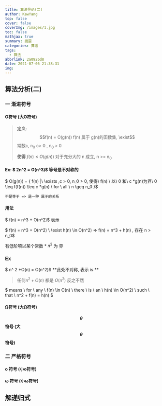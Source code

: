 ```yaml
---
title: 算法导论(二)
author: KawYang
top: false
cover: false
coverImg: /images/1.jpg
toc: false
mathjax: true
summary: 摘要
categories: 算法
tags:
  - 算法
abbrlink: 2a0926d8
date: 2021-07-05 21:38:31
img:
---
```

## 算法分析(二)

### 一 渐进符号

#### O符号 (大O符号)

> **定义**: $$f(n) = O(g(n)) f(n) 属于 g(n)的函数集, \exist$$常数c, n<sub>0</sub>  c> 0 , n<sub>0</sub> > 0
>
> **使得** $f(n) \leq O(g(n))$ 对于充分大的 n 成立,  n >= n<sub>0</sub>

#### Ex: $ 2n^2 = O(n^3)$ **等号是不对称的**

$ O(g(n)) =  \{ f(n) |\  \exists ,c > 0, n_0 > 0, 使得\ f(n) \ 以\ 0 和\ c *g(n)为界\   0 \leq f(f(n)) \leq c *g(n) \  for \ all \  n \geq n_0 \}$

`不是等于 => 是一种 属于的关系`

#### 用法

$ f(n) = n^3 + O(n^2)$ 表示

$ f(n) = n^3 + O(n^2) \  \exist h(n) \in O(n^2) => f(n) = n^3 + h(n)  , 存在 n > n_0$

有低阶项以某个常数 * $n^2$ 为 界

### Ex

$ n^ 2  +O(n) = O(n^2)$ **此处不对称, 表示 is **

> 任何$n^2  +O(n)$ 都是 $O(n^2)$ 反之不然

$ means \ for  \ any \ f(n) \in O(n) \ there \ is \ an \ h(n) \in O(n^2) \ such \ that \ n^2 + f(n) = h(n) $







#### Ω符号 (大Ω符号)

#### $$\theta $$ 符号 (大$$\theta$$符号)





### 二 严格符号

#### o 符号 (小o符号)

#### ω 符号 (小ω符号)



## 解递归式





